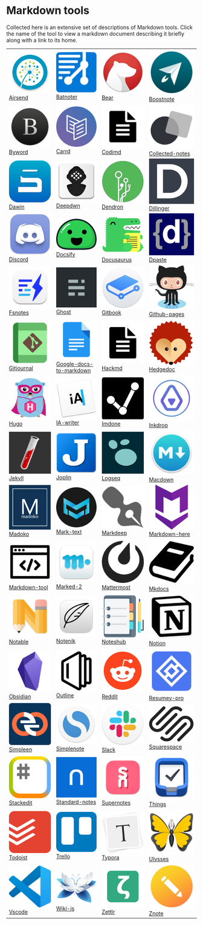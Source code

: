 # Markdown tools

Collected here is an extensive set of descriptions of Markdown tools. Click the name of the tool to view a markdown document describing it briefly along with a link to its home.


|    |    |    |    |
|----|----|----|----|
| ![](assets/images/tools-icons/airsend.png)[Airsend](airsend.md) | ![](assets/images/tools-icons/batnoter.png)[Batnoter](tools/batnoter.md) | ![](assets/images/tools-icons/bear.png)[Bear](tools/bear.md) | ![](assets/images/tools-icons/boostnote.png)[Boostnote](tools/boostnote.md) |
| ![](assets/images/tools-icons/byword.png)[Byword](tools/byword.md) | ![](assets/images/tools-icons/carrd.png)[Carrd](tools/carrd.md) | ![](assets/images/tools-icons/codimd.png)[Codimd](tools/codimd.md) | ![](assets/images/tools-icons/collected-notes.png)[Collected-notes](tools/collected-notes.md) |
| ![](assets/images/tools-icons/dawin.png)[Dawin](tools/dawin.md) | ![](assets/images/tools-icons/deepdwn.png)[Deepdwn](tools/deepdwn.md) | ![](assets/images/tools-icons/dendron.png)[Dendron](tools/dendron.md) | ![](assets/images/tools-icons/dillinger.png)[Dillinger](tools/dillinger.md) |
| ![](assets/images/tools-icons/discord.png)[Discord](tools/discord.md) | ![](assets/images/tools-icons/docsify.png)[Docsify](tools/docsify.md) | ![](assets/images/tools-icons/docusaurus.png)[Docusaurus](tools/docusaurus.md) | ![](assets/images/tools-icons/dpaste.png)[Dpaste](tools/dpaste.md) |
| ![](assets/images/tools-icons/fsnotes.png)[Fsnotes](tools/fsnotes.md) | ![](assets/images/tools-icons/ghost.png)[Ghost](tools/ghost.md) | ![](assets/images/tools-icons/gitbook.png)[Gitbook](tools/gitbook.md) | ![](assets/images/tools-icons/github-pages.png)[Github-pages](tools/github-pages.md) |
| ![](assets/images/tools-icons/gitjournal.png)[Gitjournal](tools/gitjournal.md) | ![](assets/images/tools-icons/google-docs-to-markdown.png)[Google-docs-to-markdown](tools/google-docs-to-markdown.md) | ![](assets/images/tools-icons/codimd.png)[Hackmd](tools/hackmd.md) | ![](assets/images/tools-icons/hedgedoc.png)[Hedgedoc](tools/hedgedoc.md) |
| ![](assets/images/tools-icons/hugo.png)[Hugo](tools/hugo.md) | ![](assets/images/tools-icons/ia-writer.png)[IA-writer](tools/ia-writer.md) | ![](assets/images/tools-icons/imdone.png)[Imdone](tools/imdone.md) | ![](assets/images/tools-icons/inkdrop.png)[Inkdrop](tools/inkdrop.md) |
| ![](assets/images/tools-icons/jekyll.png)[Jekyll](tools/jekyll.md) | ![](assets/images/tools-icons/joplin.png)[Joplin](tools/joplin.md) | ![](assets/images/tools-icons/logseq.png)[Logseq](tools/logseq.md) | ![](assets/images/tools-icons/macdown.png)[Macdown](tools/macdown.md) |
| ![](assets/images/tools-icons/madoko.png)[Madoko](tools/madoko.md) | ![](assets/images/tools-icons/mark-text.png)[Mark-text](tools/mark-text.md) | ![](assets/images/tools-icons/markdeep.png)[Markdeep](tools/markdeep.md) | ![](assets/images/tools-icons/markdown-here.png)[Markdown-here](tools/markdown-here.md) |
| ![](assets/images/tools-icons/generic.png)[Markdown-tool](tools/markdown-tool.md) | ![](assets/images/tools-icons/marked2.png)[Marked-2](tools/marked-2.md) | ![](assets/images/tools-icons/mattermost.png)[Mattermost](tools/mattermost.md) | ![](assets/images/tools-icons/mkdocs.png)[Mkdocs](tools/mkdocs.md) |
| ![](assets/images/tools-icons/notable.png)[Notable](tools/notable.md) | ![](assets/images/tools-icons/notenik.png)[Notenik](tools/notenik.md) | ![](assets/images/tools-icons/noteshub.png)[Noteshub](tools/noteshub.md) | ![](assets/images/tools-icons/notion.png)[Notion](tools/notion.md) |
| ![](assets/images/tools-icons/obsidian.png)[Obsidian](tools/obsidian.md) | ![](assets/images/tools-icons/outline.png)[Outline](tools/outline.md) | ![](assets/images/tools-icons/reddit.png)[Reddit](tools/reddit.md) | ![](assets/images/tools-icons/resumey-pro.png)[Resumey-pro](tools/resumey-pro.md) |
| ![](assets/images/tools-icons/simpleen.png)[Simpleen](tools/simpleen.md) | ![](assets/images/tools-icons/simplenote.png)[Simplenote](tools/simplenote.md) | ![](assets/images/tools-icons/slack.png)[Slack](tools/slack.md) | ![](assets/images/tools-icons/squarespace.png)[Squarespace](tools/squarespace.md) |
| ![](assets/images/tools-icons/stackedit.png)[Stackedit](tools/stackedit.md) | ![](assets/images/tools-icons/standard-notes.png)[Standard-notes](tools/standard-notes.md) | ![](assets/images/tools-icons/supernotes.png)[Supernotes](tools/supernotes.md) | ![](assets/images/tools-icons/things.png)[Things](tools/things.md) |
| ![](assets/images/tools-icons/todoist.png)[Todoist](tools/todoist.md) | ![](assets/images/tools-icons/trello.png)[Trello](tools/trello.md) | ![](assets/images/tools-icons/typora.png)[Typora](tools/typora.md) | ![](assets/images/tools-icons/ulysses.png)[Ulysses](tools/ulysses.md) |
| ![](assets/images/tools-icons/vscode.png)[Vscode](tools/vscode.md) | ![](assets/images/tools-icons/wikijs.png)[Wiki-js](tools/wiki-js.md) | ![](assets/images/tools-icons/zettlr.png)[Zettlr](tools/zettlr.md) | ![](assets/images/tools-icons/znote.png)[Znote](tools/znote.md) |
